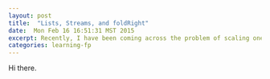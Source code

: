 ```yaml
---
layout: post
title:  "Lists, Streams, and foldRight"
date:  Mon Feb 16 16:51:31 MST 2015 
excerpt: Recently, I have been coming across the problem of scaling one rectangle to fit "snugly" within another rectangle. This post gives some formal reasoning behind one solution. 
categories: learning-fp 
---
```


Hi there.
